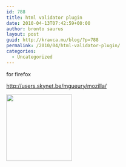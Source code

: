 ```yaml
---
id: 788
title: html validator plugin
date: 2010-04-13T07:42:59+00:00
author: bronto saurus
layout: post
guid: http://kravca.mu/blog/?p=788
permalink: /2010/04/html-validator-plugin/
categories:
  - Uncategorized
---
```

for firefox

<http://users.skynet.be/mgueury/mozilla/>

[<img src="http://brontosaurusrex.69.mu/wp-content/uploads/2010/01/mozillaStar.png" alt="" title="mozillaStar" width="173" height="176" class="alignnone size-full wp-image-623" />](http://brontosaurusrex.69.mu/wp-content/uploads/2010/01/mozillaStar.png)